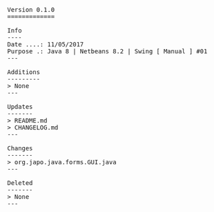 <pre>

Version 0.1.0
=============

Info
----
Date ....: 11/05/2017
Purpose .: Java 8 | Netbeans 8.2 | Swing [ Manual ] #01
---

Additions
---------
> None
---

Updates
-------
> README.md
> CHANGELOG.md
---

Changes
-------
> org.japo.java.forms.GUI.java
---

Deleted
-------
> None
---

</pre>